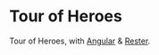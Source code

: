 # Tour of Heroes

Tour of Heroes, with [Angular](https://angular.io) & [Rester](https://www.npmjs.com/package/@rester/core).
